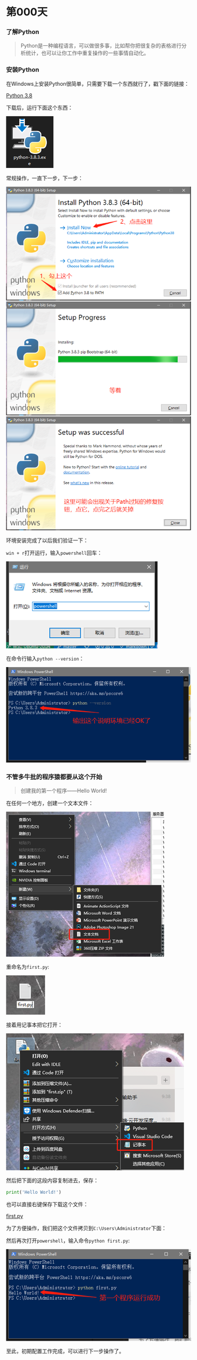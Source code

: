 # 第000天

### 了解Python

> Python是一种编程语言，可以做很多事，比如帮你把很复杂的表格进行分析统计，也可以让你工作中重复操作的一些事情自动化。

### 安装Python

在Windows上安装Python很简单，只需要下载一个东西就行了，戳下面的链接：

[Python 3.8](https://www.python.org/ftp/python/3.8.3/python-3.8.3-amd64.exe)

下载后，运行下面这个东西：

![运行安装程序](./asserts/001.png)

常规操作，一直下一步，下一步：

![安装程序](./asserts/002.png)
![安装程序](./asserts/003.png)
![安装程序](./asserts/004.png)

环境安装完成了以后我们验证一下：

`win + r`打开运行，输入`powershell`回车：

![打开powershell](./asserts/005.png)

在命令行输入`python --version`：

![打开powershell](./asserts/006.png)

### 不管多牛批的程序猿都要从这个开始

> 创建我的第一个程序——Hello World!

在任何一个地方，创建一个文本文件：

![新建文件](./asserts/006_.png)

重命名为`first.py`:

![重命名](./asserts/006__.png)

接着用记事本把它打开：

![记事本打开](./asserts/006___.png)

然后把下面的这段内容复制进去，保存：

```python
print('Hello World!')
```

也可以直接右键保存下载这个文件：

[first.py](./first.py)

为了方便操作，我们把这个文件拷贝到`C:\Users\Administrator`下面：

然后再次打开`powershell`，输入命令`python first.py`:

![hello world](./asserts/007.png)

至此，初期配置工作完成，可以进行下一步操作了。

